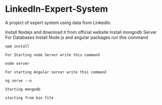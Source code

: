 # LinkedIn-Expert-System
A project of expert system using data from LinkedIn.

Install Nodejs and download it from official website
Install mongodb Server For Databases
Install Node js and  angular packages run this command
```
npm install

For Starting node Server write this command

node server

For starting Angular server write this command

ng serve --o

Starting mongodb 

starting from bin file 

```
